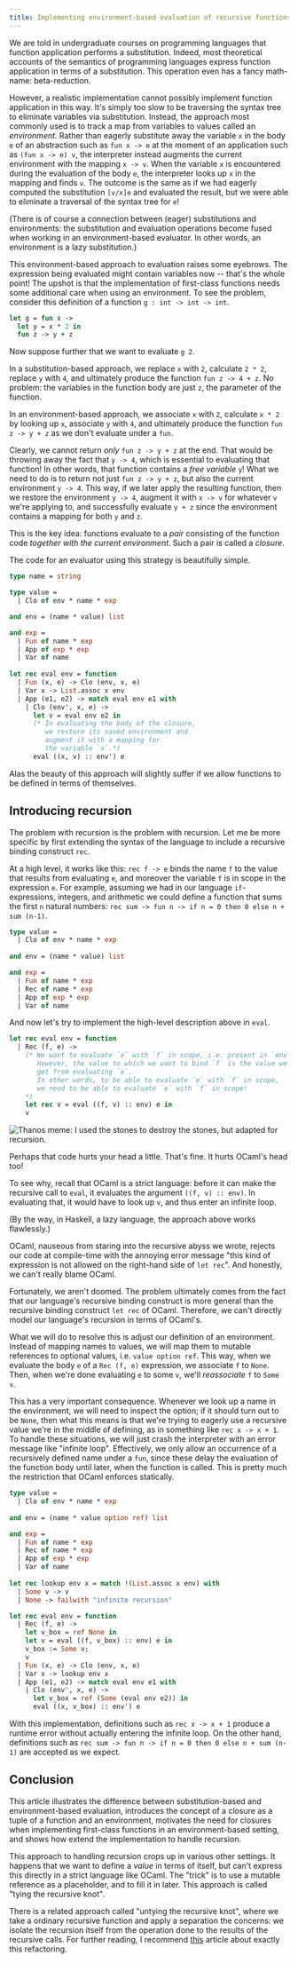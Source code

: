 ```yaml
---
title: Implementing environment-based evaluation of recursive functions in OCaml
---
```


We are told in undergraduate courses on programming languages that function
application performs a substitution. Indeed, most theoretical accounts of the
semantics of programming languages express function application in terms of a
substitution. This operation even has a fancy math-name: beta-reduction.

However, a realistic implementation cannot possibly implement function
application in this way. It's simply too slow to be traversing the syntax tree
to eliminate variables via substitution. Instead, the approach most commonly
used is to track a map from variables to values called an _environment_.
Rather than eagerly substitute away the variable `x` in the body `e` of an
abstraction such as `fun x -> e` at the moment of an application such as `(fun x
-> e) v`, the interpreter instead augments the current environment with the
mapping `x -> v`. When the variable `x` is encountered during the evaluation of
the body `e`, the interpreter looks up `x` in the mapping and finds `v`. The
outcome is the same as if we had eagerly computed the substitution `[v/x]e` and
evaluated the result, but we were able to eliminate a traversal of the syntax
tree for `e`!

(There is of course a connection between (eager) substitutions and environments:
the substitution and evaluation operations become fused when working in an
environment-based evaluator. In other words, an environment is a lazy
substitution.)

This environment-based approach to evaluation raises some eyebrows.
The expression being evaluated might contain variables now -- that's the
whole point! The upshot is that the implementation of first-class functions
needs some additional care when using an environment. To see the problem,
consider this definition of a function `g : int -> int -> int`.

```ocaml
let g = fun x ->
  let y = x * 2 in
  fun z -> y + z
```

Now suppose further that we want to evaluate `g 2`.

In a substitution-based approach, we replace `x` with `2`, calculate `2 * 2`,
replace `y` with `4`, and ultimately produce the function `fun z -> 4 + z`. No
problem: the variables in the function body are just `z`, the parameter of the
function.

In an environment-based approach, we associate `x` with `2`, calculate `x * 2`
by looking up `x`, associate `y` with `4`, and ultimately produce the function
`fun z -> y + z` as we don't evaluate under a `fun`.

Clearly, we cannot return _only_ `fun z -> y + z` at the end. That would be
throwing away the fact that `y -> 4`, which is essential to evaluating that
function! In other words, that function contains a _free variable_ `y`! What we
need to do is to return not just `fun z -> y + z`, but also the current
environment `y -> 4`. This way, if we later apply the resulting function, then
we restore the environment `y -> 4`, augment it with `x -> v` for whatever `v`
we're applying to, and successfully evaluate `y + z` since the environment
contains a mapping for both `y` and `z`.

This is the key idea: functions evaluate to a *pair* consisting of the function
code *together with the current environment*. Such a pair is called a _closure_.

The code for an evaluator using this strategy is beautifully simple.

```ocaml
type name = string

type value =
  | Clo of env * name * exp

and env = (name * value) list

and exp =
  | Fun of name * exp
  | App of exp * exp
  | Var of name
  
let rec eval env = function
  | Fun (x, e) -> Clo (env, x, e)
  | Var x -> List.assoc x env
  | App (e1, e2) -> match eval env e1 with
    | Clo (env', x, e) ->
      let v = eval env e2 in
      (* In evaluating the body of the closure,
         we restore its saved environment and
         augment it with a mapping for
         the variable `x`.*)
      eval ((x, v) :: env') e
```

Alas the beauty of this approach will slightly suffer if we allow functions to
be defined in terms of themselves.

## Introducing recursion

The problem with recursion is the problem with recursion. Let me be more
specific by first extending the syntax of the language to include a recursive
binding construct `rec`.

At a high level, it works like this: `rec f -> e` binds the name `f` to the
value that results from evaluating `e`, and moreover the variable `f` is in
scope in the expression `e`. For example, assuming we had in our language
`if`-expressions, integers, and arithmetic we could define a function that sums
the first `n` natural numbers: `rec sum -> fun n -> if n = 0 then 0 else n + sum (n-1)`.

```ocaml
type value =
  | Clo of env * name * exp
  
and env = (name * value) list

and exp =
  | Fun of name * exp
  | Rec of name * exp
  | App of exp * exp
  | Var of name
```

And now let's try to implement the high-level description above in `eval`.

```ocaml
let rec eval env = function
  | Rec (f, e) ->
    (* We want to evaluate `e` with `f` in scope, i.e. present in `env`.
       However, the value to which we want to bind `f` is the value we
       get from evaluating `e`.
       In other words, to be able to evaluate `e` with `f` in scope,
       we need to be able to evaluate `e` with `f` in scope!
    *)
    let rec v = eval ((f, v) :: env) e in
    v
```

<img
  class="figure figure-natural"
  alt="Thanos meme: I used the stones to destroy the stones, but adapted for recursion."
  src="/images/thanos-recursion.jpg">
  
Perhaps that code hurts your head a little. That's fine. It hurts OCaml's head too!

To see why, recall that OCaml is a strict language: before it can make the
recursive call to `eval`, it evaluates the argument `((f, v) :: env)`. In
evaluating that, it would have to look up `v`, and thus enter an infinite loop.

(By the way, in Haskell, a lazy language, the approach above works flawlessly.)

OCaml, nauseous from staring into the recursive abyss we wrote, rejects our
code at compile-time with the annoying error message "this kind of expression is
not allowed on the right-hand side of `let rec`". And honestly, we can't really
blame OCaml.

Fortunately, we aren't doomed. The problem ultimately comes from the fact that
our language's recursive binding construct is more general than the recursive
binding construct `let rec` of OCaml. Therefore, we can't directly model our
language's recursion in terms of OCaml's.

What we will do to resolve this is adjust our definition of an environment.
Instead of mapping names to values, we will map them to mutable references to
optional values, i.e. `value option ref`. This way, when we evaluate the body
`e` of a `Rec (f, e)` expression, we associate `f` to `None`. Then, when we're
done evaluating `e` to some `v`, we'll _reassociate_ `f` to `Some v`.

This has a very important consequence. Whenever we look up a name in the
environment, we will need to inspect the option; if it should turn out to be
`None`, then what this means is that we're trying to eagerly use a recursive
value we're in the middle of defining, as in something like `rec x -> x + 1`.
To handle these situations, we will just crash the interpreter with an error
message like "infinite loop".
Effectively, we only allow an occurrence of a recursively defined name under a
`fun`, since these delay the evaluation of the function body until later, when
the function is called. This is pretty much the restriction that OCaml enforces
statically.

```ocaml
type value =
  | Clo of env * name * exp
  
and env = (name * value option ref) list

and exp =
  | Fun of name * exp
  | Rec of name * exp
  | App of exp * exp
  | Var of name
  
let rec lookup env x = match !(List.assoc x env) with
  | Some v -> v
  | None -> failwith "infinite recursion"

let rec eval env = function
  | Rec (f, e) ->
    let v_box = ref None in
    let v = eval ((f, v_box) :: env) e in
    v_box := Some v;
    v
  | Fun (x, e) -> Clo (env, x, e)
  | Var x -> lookup env x
  | App (e1, e2) -> match eval env e1 with
    | Clo (env', x, e) ->
      let v_box = ref (Some (eval env e2)) in
      eval ((x, v_box) :: env') e
```

With this implementation, definitions such as `rec x -> x + 1` produce a runtime
error without actually entering the infinite loop. On the other hand,
definitions such as `rec sum -> fun n -> if n = 0 then 0 else n + sum (n-1)` are
accepted as we expect.

## Conclusion

This article illustrates the difference between substitution-based and
environment-based evaluation, introduces the concept of a closure as a tuple of
a function and an environment, motivates the need for closures when implementing
first-class functions in an environment-based setting, and shows how extend the
implementation to handle recursion.

This approach to handling recursion crops up in various other settings. It
happens that we want to define a _value_ in terms of itself, but can't express
this directly in a strict language like OCaml. The "trick" is to use a mutable
reference as a placeholder, and to fill it in later.
This approach is called "tying the recursive knot".

There is a related approach called "untying the recursive knot", where we take a
ordinary recursive function and apply a separation the concerns: we isolate the
recursion itself from the operation done to the results of the recursive calls.
For further reading, I recommend
[this](http://typeocaml.com/2015/01/25/memoize-rec-untying-the-recursive-knot/)
article about exactly this refactoring.




